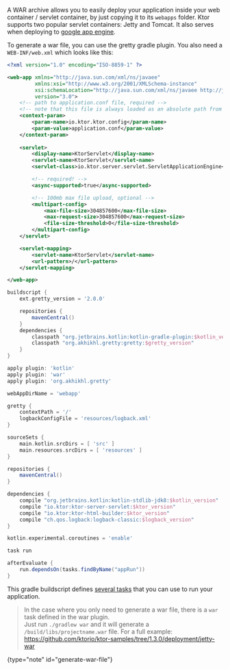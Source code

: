 [//]: # (title: WAR)

<include src="lib.md" include-id="outdated_warning"/>

A WAR archive allows you to easily deploy your application inside your web container / servlet container,
by just copying it to its `webapps` folder. Ktor supports two popular servlet containers: Jetty and Tomcat.
It also serves when deploying to [google app engine](https://cloud.google.com/appengine/).

To generate a war file, you can use the gretty gradle plugin. You also need a `WEB-INF/web.xml` which looks like this:

<tabs>

```xml
<?xml version="1.0" encoding="ISO-8859-1" ?>

<web-app xmlns="http://java.sun.com/xml/ns/javaee"
         xmlns:xsi="http://www.w3.org/2001/XMLSchema-instance"
         xsi:schemaLocation="http://java.sun.com/xml/ns/javaee http://java.sun.com/xml/ns/javaee/web-app_3_0.xsd"
         version="3.0">
    <!-- path to application.conf file, required -->
    <!-- note that this file is always loaded as an absolute path from the classpath -->
    <context-param>
        <param-name>io.ktor.ktor.config</param-name>
        <param-value>application.conf</param-value>
    </context-param>
	
    <servlet>
        <display-name>KtorServlet</display-name>
        <servlet-name>KtorServlet</servlet-name>
        <servlet-class>io.ktor.server.servlet.ServletApplicationEngine</servlet-class>

        <!-- required! -->
        <async-supported>true</async-supported>

        <!-- 100mb max file upload, optional -->
        <multipart-config>
            <max-file-size>304857600</max-file-size>
            <max-request-size>304857600</max-request-size>
            <file-size-threshold>0</file-size-threshold>
        </multipart-config>
    </servlet>

    <servlet-mapping>
        <servlet-name>KtorServlet</servlet-name>
        <url-pattern>/</url-pattern>
    </servlet-mapping>

</web-app>
```

```groovy
buildscript {
    ext.gretty_version = '2.0.0'

    repositories {
        mavenCentral()
    }
    dependencies {
        classpath "org.jetbrains.kotlin:kotlin-gradle-plugin:$kotlin_version"
        classpath "org.akhikhl.gretty:gretty:$gretty_version"
    }
}

apply plugin: 'kotlin'
apply plugin: 'war'
apply plugin: 'org.akhikhl.gretty'

webAppDirName = 'webapp'

gretty {
    contextPath = '/'
    logbackConfigFile = 'resources/logback.xml'
}

sourceSets {
    main.kotlin.srcDirs = [ 'src' ]
    main.resources.srcDirs = [ 'resources' ]
}

repositories {
    mavenCentral()
}

dependencies {
    compile "org.jetbrains.kotlin:kotlin-stdlib-jdk8:$kotlin_version"
    compile "io.ktor:ktor-server-servlet:$ktor_version"
    compile "io.ktor:ktor-html-builder:$ktor_version"
    compile "ch.qos.logback:logback-classic:$logback_version"
}

kotlin.experimental.coroutines = 'enable'

task run

afterEvaluate {
    run.dependsOn(tasks.findByName("appRun"))
}
```

</tabs>

This gradle buildscript defines [several tasks](http://akhikhl.github.io/gretty-doc/Gretty-tasks) that
you can use to run your application.

>In the case where you only need to generate a war file, there is a `war` task defined in the war plugin.<br />
>Just run `./gradlew war` and it will generate a `/build/libs/projectname.war` file.
>For a full example: <https://github.com/ktorio/ktor-samples/tree/1.3.0/deployment/jetty-war>
>
{type="note" id="generate-war-file"}
